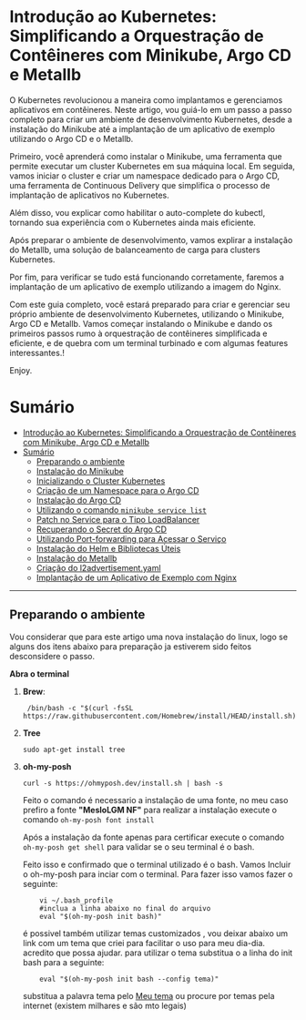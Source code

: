 # Introdução ao Kubernetes: Simplificando a Orquestração de Contêineres com Minikube, Argo CD e Metallb

O Kubernetes revolucionou a maneira como implantamos e gerenciamos aplicativos em contêineres. Neste artigo, vou guiá-lo em um passo a passo completo para criar um ambiente de desenvolvimento Kubernetes, desde a instalação do Minikube até a implantação de um aplicativo de exemplo utilizando o Argo CD e o Metallb.

Primeiro, você aprenderá como instalar o Minikube, uma ferramenta que permite executar um cluster Kubernetes em sua máquina local. Em seguida, vamos iniciar o cluster e criar um namespace dedicado para o Argo CD, uma ferramenta de Continuous Delivery que simplifica o processo de implantação de aplicativos no Kubernetes.

Além disso, vou explicar como habilitar o auto-complete do kubectl, tornando sua experiência com o Kubernetes ainda mais eficiente.

Após preparar o ambiente de desenvolvimento, vamos explirar a instalação do Metallb, uma solução de balanceamento de carga para clusters Kubernetes.

Por fim, para verificar se tudo está funcionando corretamente, faremos a implantação de um aplicativo de exemplo utilizando a imagem do Nginx.

Com este guia completo, você estará preparado para criar e gerenciar seu próprio ambiente de desenvolvimento Kubernetes, utilizando o Minikube, Argo CD e Metallb. Vamos começar instalando o Minikube e dando os primeiros passos rumo à orquestração de contêineres simplificada e eficiente, e de quebra com um terminal turbinado e com algumas features interessantes.! 

Enjoy.

# Sumário

- [Introdução ao Kubernetes: Simplificando a Orquestração de Contêineres com Minikube, Argo CD e Metallb](#introdução-ao-kubernetes-simplificando-a-orquestração-de-contêineres-com-minikube-argo-cd-e-metallb)
- [Sumário](#sumário)
  - [Preparando o ambiente](#preparando-o-ambiente)
  - [Instalação do Minikube](#instalação-do-minikube)
  - [Inicializando o Cluster Kubernetes](#inicializando-o-cluster-kubernetes)
  - [Criação de um Namespace para o Argo CD](#criação-de-um-namespace-para-o-argo-cd)
  - [Instalação do Argo CD](#instalação-do-argo-cd)
  - [Utilizando o comando `minikube service list`](#utilizando-o-comando-minikube-service-list)
  - [Patch no Service para o Tipo LoadBalancer](#patch-no-service-para-o-tipo-loadbalancer)
  - [Recuperando o Secret do Argo CD](#recuperando-o-secret-do-argo-cd)
  - [Utilizando Port-forwarding para Acessar o Serviço](#utilizando-port-forwarding-para-acessar-o-serviço)
  - [Instalação do Helm e Bibliotecas Úteis](#instalação-do-helm-e-bibliotecas-úteis)
  - [Instalação do Metallb](#instalação-do-metallb)
  - [Criação do l2advertisement.yaml](#criação-do-l2advertisementyaml)
  - [Implantação de um Aplicativo de Exemplo com Nginx](#implantação-de-um-aplicativo-de-exemplo-com-nginx)

---

## Preparando o ambiente

Vou considerar que para este artigo uma nova instalação do linux, logo se alguns dos itens abaixo para preparação ja estiverem sido feitos desconsidere o passo.

**Abra o terminal**
1. **Brew**:    
   ```shell 
    /bin/bash -c "$(curl -fsSL https://raw.githubusercontent.com/Homebrew/install/HEAD/install.sh)"
   ```
2. **Tree**
    ```shell
    sudo apt-get install tree
    ``` 
3. **oh-my-posh**
    ```shell
    curl -s https://ohmyposh.dev/install.sh | bash -s    
    ```
    Feito o comando é necessario a instalação de uma fonte, no meu caso prefiro a fonte **"MesloLGM NF"**
    para realizar a instalação execute o comando `oh-my-posh font install`

    Após a instalação da fonte apenas para certificar execute o comando `oh-my-posh get shell` para validar se o seu terminal é o bash.

    Feito isso e confirmado que o terminal utilizado é o bash. Vamos Incluir o oh-my-posh para inciar com o terminal. Para fazer isso vamos fazer o seguinte: 
    ```shell
        vi ~/.bash_profile
        #inclua a linha abaixo no final do arquivo 
        eval "$(oh-my-posh init bash)"
    ```
    é possivel também utilizar temas customizados , vou deixar abaixo um link com um tema que criei para facilitar o uso para meu dia-dia. acredito que possa ajudar.
    para utilizar o tema substitua o a linha do init bash para a seguinte: 
    ```shell
        eval "$(oh-my-posh init bash --config tema)"
    ```
    
    substitua a palavra tema pelo [Meu tema](https://gist.github.com/lfcampana/34c0154d4d362bb1eb390a8b00272a84) ou procure por temas pela internet (existem milhares e são mto legais)

    
